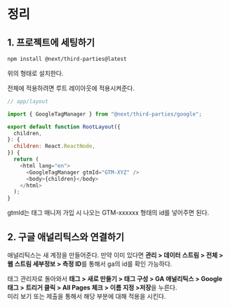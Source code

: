 # 정리

## 1. 프로젝트에 세팅하기

```bash
npm install @next/third-parties@latest
```

위의 형태로 설치한다.

전체에 적용하려면 루트 레이아웃에 적용시켜준다.

```js
// app/layout

import { GoogleTagManager } from "@next/third-parties/google";

export default function RootLayout({
  children,
}: {
  children: React.ReactNode,
}) {
  return (
    <html lang="en">
      <GoogleTagManager gtmId="GTM-XYZ" />
      <body>{children}</body>
    </html>
  );
}
```

gtmId는 태그 매니저 가입 시 나오는 GTM-xxxxxx 형태의 id를 넣어주면 된다.

## 2. 구글 애널리틱스와 연결하기

애널리틱스는 새 계정을 만들어준다.
만약 이미 있다면 **관리 > 데이터 스트림 > 전체 > 웹 스트림 세부정보 > 측정 ID**를 통해서 ga의 id를 확인 가능하다.

태그 관리자로 돌아와서 **태그 > 새로 만들기 > 태그 구성 > GA 애널리틱스 > Google 태그 > 트리거 클릭 > All Pages 체크 > 이름 지정 >저장**을 누른다.  
미리 보기 또는 제출을 통해서 해당 부분에 대해 적용을 시킨다.
